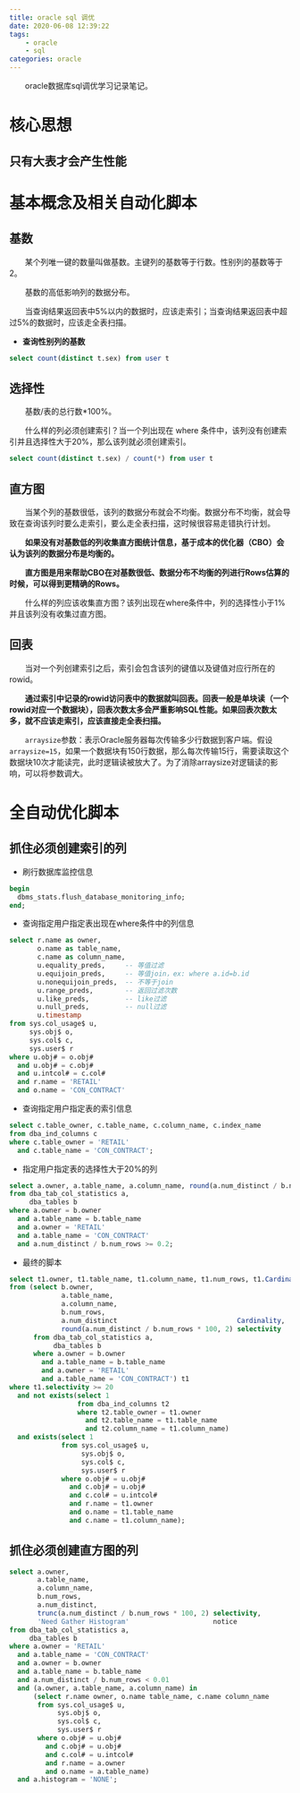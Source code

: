 ```yaml
---
title: oracle sql 调优
date: 2020-06-08 12:39:22
tags:
    - oracle
    - sql
categories: oracle
---
```


&emsp;&emsp;oracle数据库sql调优学习记录笔记。

<!-- more -->

# 核心思想

## 只有大表才会产生性能

# 基本概念及相关自动化脚本

## 基数

&emsp;&emsp;某个列唯一键的数量叫做基数。主键列的基数等于行数。性别列的基数等于2。

&emsp;&emsp;基数的高低影响列的数据分布。

&emsp;&emsp;当查询结果返回表中5%以内的数据时，应该走索引；当查询结果返回表中超过5%的数据时，应该走全表扫描。

- **查询性别列的基数**

```sql
select count(distinct t.sex) from user t 
```

## 选择性

&emsp;&emsp;基数/表的总行数*100%。

&emsp;&emsp;什么样的列必须创建索引？当一个列出现在 where 条件中，该列没有创建索引并且选择性大于20%，那么该列就必须创建索引。

```sql
select count(distinct t.sex) / count(*) from user t
```

## 直方图

&emsp;&emsp;当某个列的基数很低，该列的数据分布就会不均衡。数据分布不均衡，就会导致在查询该列时要么走索引，要么走全表扫描，这时候很容易走错执行计划。

&emsp;&emsp;**如果没有对基数低的列收集直方图统计信息，基于成本的优化器（CBO）会认为该列的数据分布是均衡的。**

&emsp;&emsp;**直方图是用来帮助CBO在对基数很低、数据分布不均衡的列进行Rows估算的时候，可以得到更精确的Rows。**

&emsp;&emsp;什么样的列应该收集直方图？该列出现在where条件中，列的选择性小于1%并且该列没有收集过直方图。

## 回表

&emsp;&emsp;当对一个列创建索引之后，索引会包含该列的键值以及键值对应行所在的rowid。

&emsp;&emsp;**通过索引中记录的rowid访问表中的数据就叫回表。回表一般是单块读（一个rowid对应一个数据块），回表次数太多会严重影响SQL性能。如果回表次数太多，就不应该走索引，应该直接走全表扫描。**

&emsp;&emsp;`arraysize`参数：表示Oracle服务器每次传输多少行数据到客户端。假设`arraysize=15`，如果一个数据块有150行数据，那么每次传输15行，需要读取这个数据块10次才能读完，此时逻辑读被放大了。为了消除arraysize对逻辑读的影响，可以将参数调大。

# 全自动优化脚本

## 抓住必须创建索引的列


- 刷行数据库监控信息

```sql
begin
  dbms_stats.flush_database_monitoring_info;
end;
```

- 查询指定用户指定表出现在where条件中的列信息

```sql
select r.name as owner,
       o.name as table_name,
       c.name as column_name,
       u.equality_preds,     -- 等值过滤
       u.equijoin_preds,     -- 等值join，ex: where a.id=b.id
       u.nonequijoin_preds,  -- 不等于join
       u.range_preds,        -- 返回过滤次数
       u.like_preds,         -- like过滤
       u.null_preds,         -- null过滤
       u.timestamp
from sys.col_usage$ u,
     sys.obj$ o,
     sys.col$ c,
     sys.user$ r
where u.obj# = o.obj#
  and u.obj# = c.obj#
  and u.intcol# = c.col#
  and r.name = 'RETAIL'
  and o.name = 'CON_CONTRACT'
```

- 查询指定用户指定表的索引信息

```sql
select c.table_owner, c.table_name, c.column_name, c.index_name
from dba_ind_columns c
where c.table_owner = 'RETAIL'
  and c.table_name = 'CON_CONTRACT';
```

- 指定用户指定表的选择性大于20%的列

```sql
select a.owner, a.table_name, a.column_name, round(a.num_distinct / b.num_rows * 100, 2) selectivity
from dba_tab_col_statistics a,
     dba_tables b
where a.owner = b.owner
  and a.table_name = b.table_name
  and a.owner = 'RETAIL'
  and a.table_name = 'CON_CONTRACT'
  and a.num_distinct / b.num_rows >= 0.2;
```


- 最终的脚本

```sql
select t1.owner, t1.table_name, t1.column_name, t1.num_rows, t1.Cardinality, t1.selectivity, 'Need index' as notice
from (select b.owner,
             a.table_name,
             a.column_name,
             b.num_rows,
             a.num_distinct                              Cardinality,
             round(a.num_distinct / b.num_rows * 100, 2) selectivity
      from dba_tab_col_statistics a,
           dba_tables b
      where a.owner = b.owner
        and a.table_name = b.table_name
        and a.owner = 'RETAIL'
        and a.table_name = 'CON_CONTRACT') t1
where t1.selectivity >= 20
  and not exists(select 1
                 from dba_ind_columns t2
                 where t2.table_owner = t1.owner
                   and t2.table_name = t1.table_name
                   and t2.column_name = t1.column_name)
  and exists(select 1
             from sys.col_usage$ u,
                  sys.obj$ o,
                  sys.col$ c,
                  sys.user$ r
             where o.obj# = u.obj#
               and c.obj# = u.obj#
               and c.col# = u.intcol#
               and r.name = t1.owner
               and o.name = t1.table_name
               and c.name = t1.column_name);
```

## 抓住必须创建直方图的列

```sql
select a.owner,
       a.table_name,
       a.column_name,
       b.num_rows,
       a.num_distinct,
       trunc(a.num_distinct / b.num_rows * 100, 2) selectivity,
       'Need Gather Histogram'                     notice
from dba_tab_col_statistics a,
     dba_tables b
where a.owner = 'RETAIL'
  and a.table_name = 'CON_CONTRACT'
  and a.owner = b.owner
  and a.table_name = b.table_name
  and a.num_distinct / b.num_rows < 0.01
  and (a.owner, a.table_name, a.column_name) in
      (select r.name owner, o.name table_name, c.name column_name
       from sys.col_usage$ u,
            sys.obj$ o,
            sys.col$ c,
            sys.user$ r
       where o.obj# = u.obj#
         and c.obj# = u.obj#
         and c.col# = u.intcol#
         and r.name = a.owner
         and o.name = a.table_name)
  and a.histogram = 'NONE';
```

